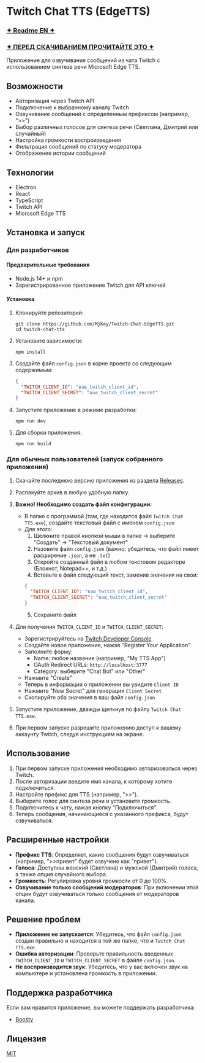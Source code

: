 # Twitch Chat TTS (EdgeTTS)

### [✦ Readme EN ✦](https://github.com/MjKey/Twitch-Chat-EdgeTTS/blob/main/README_EN.md)

### [✦ ПЕРЕД СКАЧИВАНИЕМ ПРОЧИТАЙТЕ ЭТО ✦](https://github.com/MjKey/Twitch-Chat-EdgeTTS/#для-обычных-пользователей-запуск-собранного-приложения)

Приложение для озвучивания сообщений из чата Twitch с использованием синтеза речи Microsoft Edge TTS.

## Возможности

- Авторизация через Twitch API
- Подключение к выбранному каналу Twitch
- Озвучивание сообщений с определенным префиксом (например, ">>")
- Выбор различных голосов для синтеза речи (Светлана, Дмитрий или случайный)
- Настройка громкости воспроизведения
- Фильтрация сообщений по статусу модератора
- Отображение истории сообщений

## Технологии

- Electron
- React
- TypeScript
- Twitch API
- Microsoft Edge TTS

## Установка и запуск

### Для разработчиков

#### Предварительные требования

- Node.js 14+ и npm
- Зарегистрированное приложение Twitch для API ключей

#### Установка

1. Клонируйте репозиторий:
   ```
   git clone https://github.com/MjKey/Twitch-Chat-EdgeTTS.git
   cd twitch-chat-tts
   ```

2. Установите зависимости:
   ```
   npm install
   ```

3. Создайте файл `config.json` в корне проекта со следующим содержимым:
   ```json
   {
     "TWITCH_CLIENT_ID": "ваш_twitch_client_id",
     "TWITCH_CLIENT_SECRET": "ваш_twitch_client_secret"
   }
   ```

4. Запустите приложение в режиме разработки:
   ```
   npm run dev
   ```

5. Для сборки приложения:
   ```
   npm run build
   ```

### Для обычных пользователей (запуск собранного приложения)

1. Скачайте последнюю версию приложения из раздела [Releases](https://github.com/MjKey/Twitch-Chat-EdgeTTS/releases).

2. Распакуйте архив в любую удобную папку.

3. **Важно! Необходимо создать файл конфигурации:**
   - В папке с программой (там, где находится файл `Twitch Chat TTS.exe`), создайте текстовый файл с именем `config.json`
   - Для этого:
     1. Щелкните правой кнопкой мыши в папке → выберите "Создать" → "Текстовый документ"
     2. Назовите файл `config.json` (важно: убедитесь, что файл имеет расширение `.json`, а не `.txt`)
     3. Откройте созданный файл в любом текстовом редакторе (Блокнот, Notepad++, и т.д.)
     4. Вставьте в файл следующий текст, заменив значения на свои:
     ```json
     {
       "TWITCH_CLIENT_ID": "ваш_twitch_client_id",
       "TWITCH_CLIENT_SECRET": "ваш_twitch_client_secret"
     }
     ```
     5. Сохраните файл

4. Для получения `TWITCH_CLIENT_ID` и `TWITCH_CLIENT_SECRET`:
   - Зарегистрируйтесь на [Twitch Developer Console](https://dev.twitch.tv/console)
   - Создайте новое приложение, нажав "Register Your Application"
   - Заполните форму:
     - Name: любое название (например, "My TTS App")
     - OAuth Redirect URLs: `http://localhost:3777`
     - Category: выберите "Chat Bot" или "Other"
   - Нажмите "Create"
   - Теперь в информации о приложении вы увидите `Client ID`
   - Нажмите "New Secret" для генерации `Client Secret`
   - Скопируйте оба значения в ваш файл `config.json`

5. Запустите приложение, дважды щелкнув по файлу `Twitch Chat TTS.exe`.

6. При первом запуске разрешите приложению доступ к вашему аккаунту Twitch, следуя инструкциям на экране.

## Использование

1. При первом запуске приложения необходимо авторизоваться через Twitch.
2. После авторизации введите имя канала, к которому хотите подключиться.
3. Настройте префикс для TTS (например, ">>").
4. Выберите голос для синтеза речи и установите громкость.
5. Подключитесь к чату, нажав кнопку "Подключиться".
6. Теперь сообщения, начинающиеся с указанного префикса, будут озвучиваться.

## Расширенные настройки

- **Префикс TTS**: Определяет, какие сообщения будут озвучиваться (например, ">>привет" будет озвучено как "привет").
- **Голоса**: Доступны женский (Светлана) и мужской (Дмитрий) голоса, а также опция случайного выбора.
- **Громкость**: Регулировка уровня громкости от 0 до 100%.
- **Озвучивание только сообщений модераторов**: При включении этой опции будут озвучиваться только сообщения от модераторов канала.

## Решение проблем

- **Приложение не запускается**: Убедитесь, что файл `config.json` создан правильно и находится в той же папке, что и `Twitch Chat TTS.exe`.
- **Ошибка авторизации**: Проверьте правильность введенных `TWITCH_CLIENT_ID` и `TWITCH_CLIENT_SECRET` в файле `config.json`.
- **Не воспроизводится звук**: Убедитесь, что у вас включен звук на компьютере и установлена громкость в приложении.

## Поддержка разработчика

Если вам нравится приложение, вы можете поддержать разработчика:
- [Boosty](https://boosty.to/mjkey)

## Лицензия

[MIT](LICENSE) 
